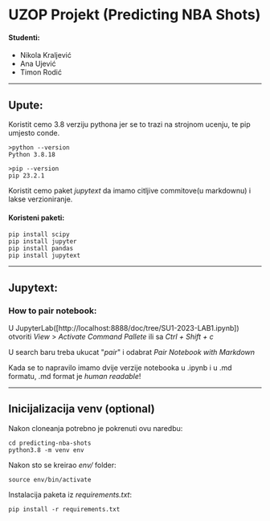 # UZOP Projekt (Predicting NBA Shots)

#### Studenti:
- Nikola Kraljević
- Ana Ujević
- Timon Rodić

___

## Upute:

Koristit cemo 3.8 verziju pythona jer se to trazi na strojnom ucenju, te pip umjesto conde.
```
>python --version
Python 3.8.18

>pip --version
pip 23.2.1 
```

Koristit cemo paket _jupytext_ da imamo citljive commitove(u markdownu) i lakse verzioniranje.


#### Koristeni paketi:

```
pip install scipy
pip install jupyter
pip install pandas
pip install jupytext
```

___

## Jupytext:

### How to pair notebook:

U JupyterLab([http://localhost:8888/doc/tree/SU1-2023-LAB1.ipynb]) otvoriti _View_ > _Activate Command Pallete_ ili sa _Ctrl + Shift + c_ 

U search baru treba ukucat "_pair_" i odabrat *Pair Notebook with Markdown*

Kada se to napravilo imamo dvije verzije notebooka u .ipynb i u .md formatu, .md format je *human readable*!

___

## Inicijalizacija venv (optional)

Nakon cloneanja potrebno je pokrenuti ovu naredbu:
```
cd predicting-nba-shots
python3.8 -m venv env
```

Nakon sto se kreirao _env/_ folder: 
```
source env/bin/activate
```

Instalacija paketa iz _requirements.txt_:
```
pip install -r requirements.txt
```
